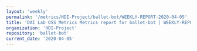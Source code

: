 ```yaml
---
layout: 'weekly'
permalink: '/metrics/HDI-Project/ballet-bot/WEEKLY-REPORT-2020-04-05'
title: 'DAI Lab OSS Metrics Metrics report for ballet-bot | WEEKLY-REPORT-2020-04-05'
organization: 'HDI-Project'
repository: 'ballet-bot'
current_date: '2020-04-05'
---
```

